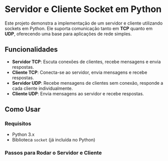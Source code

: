 # Servidor e Cliente Socket em Python

Este projeto demonstra a implementação de um servidor e cliente utilizando sockets em Python. Ele suporta comunicação tanto em **TCP** quanto em **UDP**, oferecendo uma base para aplicações de rede simples.

## Funcionalidades

- **Servidor TCP**: Escuta conexões de clientes, recebe mensagens e envia respostas.
- **Cliente TCP**: Conecta-se ao servidor, envia mensagens e recebe respostas.
- **Servidor UDP**: Recebe mensagens de clientes sem conexão, responde a cada cliente individualmente.
- **Cliente UDP**: Envia mensagens ao servidor e recebe respostas.

## Como Usar

### Requisitos

- Python 3.x
- Biblioteca `socket` (já incluída no Python)

### Passos para Rodar o Servidor e Cliente
